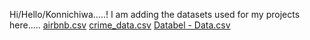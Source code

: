 Hi/Hello/Konnichiwa.....!
I am adding the datasets used for my projects here.....
 [airbnb.csv](https://github.com/user-attachments/files/17948079/airbnb.csv)
 [crime_data.csv](https://github.com/user-attachments/files/17948138/crime_data.csv)
[Databel - Data.csv](https://github.com/user-attachments/files/17948154/Databel.-.Data.csv)


